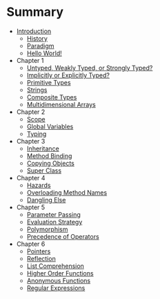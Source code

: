 # Summary

* [Introduction](README.md)
   * [History](p21.md)
   * [Paradigm](p2.md)
   * [Hello World!](p1.md)
* Chapter 1
   * [Untyped, Weakly Typed, or Strongly Typed?](p6.md)
   * [Implicitly or Explicitly Typed?](p22.md)
   * [Primitive Types](p3.md)
   * [Strings](p25.md)
   * [Composite Types](p4.md)
   * [Multidimensional Arrays](p26.md)
* Chapter 2
   * [Scope](p12.md)
   * [Global Variables](p27.md)
   * [Typing](p5.md)
* Chapter 3
   * [Inheritance](p7.md)
   * [Method Binding](p8.md)
   * [Copying Objects](p9.md)
   * [Super Class](p23.md)
* Chapter 4
   * [Hazards](p11.md)
   * [Overloading Method Names](p19.md)
   * [Dangling Else](p28.md)
* Chapter 5
   * [Parameter Passing](p13.md)
   * [Evaluation Strategy](p14.md)
   * [Polymorphism](p18.md)
   * [Precedence of Operators](p29.md)
* Chapter 6
   * [Pointers](p24.md)
   * [Reflection](p10.md)
   * [List Comprehension](p15.md)
   * [Higher Order Functions](p16.md)
   * [Anonymous Functions](p17.md)
   * [Regular Expressions](p20.md)